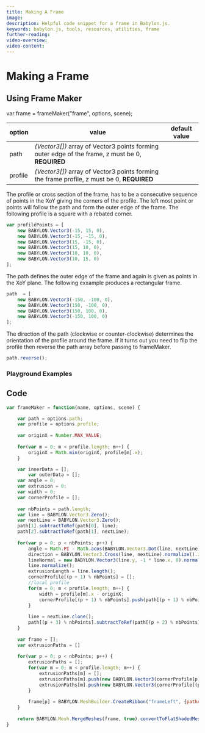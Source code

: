```yaml
---
title: Making A Frame
image: 
description: Helpful code snippet for a frame in Babylon.js.
keywords: babylon.js, tools, resources, utilities, frame
further-reading:
video-overview:
video-content:
---
```


# Making a Frame

## Using Frame Maker

var frame = frameMaker("frame", options, scene);

option|value|default value
--------|-----|-------------
path|_(Vector3[])_  array of Vector3 points forming outer edge of the frame, z must be 0, **REQUIRED**
profile|_(Vector3[])_  array of Vector3 points forming the frame profile, z must be 0, **REQUIRED**

The profile or cross section of the frame, has to be a consecutive sequence of points in the XoY giving the corners of the profile. The left most point or points will follow the path and form the outer edge of the frame. The following profile is a square with a rebated corner.

```javascript
var profilePoints = [
	new BABYLON.Vector3(-15, 15, 0),
	new BABYLON.Vector3(-15, -15, 0),
	new BABYLON.Vector3(15, -15, 0),
	new BABYLON.Vector3(15, 10, 0),
	new BABYLON.Vector3(10, 10, 0),
	new BABYLON.Vector3(10, 15, 0)
];
```

The path defines the outer edge of the frame and again is given as points in the XoY plane. The following exxample produces a rectangular frame.

```javascript
path  = [
    new BABYLON.Vector3(-150, -100, 0),
    new BABYLON.Vector3(150, -100, 0),
    new BABYLON.Vector3(150, 100, 0),
    new BABYLON.Vector3(-150, 100, 0)
]; 
```

The direction of the path (clockwise or counter-clockwise) determines the orientation of the profile around the frame. If it turns out you need to flip the profile then reverse the path array before passing to frameMaker.

```javascript
path.reverse();
```

### Playground Examples

<Playground id="#ZGVYNB" title="Window With Rebate" description="Window With Rebate."/>
<Playground id="#ZGVYNB#1" title="Triangular Frame with L Shape Profile" description="Triangular Frame with L Shape Profile."/>
<Playground id="#ZGVYNB#2" title="Oval Frame" description="Oval Frame"/>

## Code

```javascript
var frameMaker = function(name, options, scene) {	

	var path = options.path;
	var profile = options.profile;
	
	var originX = Number.MAX_VALUE;
	
	for(var m = 0; m < profile.length; m++) {
		originX = Math.min(originX, profile[m].x);
	}

	var innerData = [];
        var outerData = [];
	var angle = 0;
	var extrusion = 0;
	var width = 0;
	var cornerProfile = [];
	
	var nbPoints = path.length;
	var line = BABYLON.Vector3.Zero();
	var nextLine = BABYLON.Vector3.Zero();
	path[1].subtractToRef(path[0], line);
	path[2].subtractToRef(path[1], nextLine);    
	
	for(var p = 0; p < nbPoints; p++) {    
		angle = Math.PI - Math.acos(BABYLON.Vector3.Dot(line, nextLine)/(line.length() * nextLine.length()));            
		direction = BABYLON.Vector3.Cross(line, nextLine).normalize().z;                
		lineNormal = new BABYLON.Vector3(line.y, -1 * line.x, 0).normalize();
		line.normalize();
		extrusionLength = line.length();
		cornerProfile[(p + 1) % nbPoints] = [];
		//local profile
		for(m = 0; m < profile.length; m++) {
			width = profile[m].x - originX;
			cornerProfile[(p + 1) % nbPoints].push(path[(p + 1) % nbPoints].subtract(lineNormal.scale(width)).subtract(line.scale(direction * width/Math.tan(angle/2))));			
		}   
		
		line = nextLine.clone();        
		path[(p + 3) % nbPoints].subtractToRef(path[(p + 2) % nbPoints], nextLine);    
	}
	
	var frame = [];
	var extrusionPaths = []
	
	for(var p = 0; p < nbPoints; p++) {
		extrusionPaths = [];
		for(var m = 0; m < profile.length; m++) {
			extrusionPaths[m] = [];
			extrusionPaths[m].push(new BABYLON.Vector3(cornerProfile[p][m].x, cornerProfile[p][m].y, profile[m].y));
			extrusionPaths[m].push(new BABYLON.Vector3(cornerProfile[(p + 1) % nbPoints][m].x, cornerProfile[(p + 1) % nbPoints][m].y, profile[m].y));
		}
		
		frame[p] = BABYLON.MeshBuilder.CreateRibbon("frameLeft", {pathArray: extrusionPaths, sideOrientation: BABYLON.Mesh.DOUBLESIDE, updatable: true, closeArray: true}, scene);
	}
	
	return BABYLON.Mesh.MergeMeshes(frame, true).convertToFlatShadedMesh();
}

```